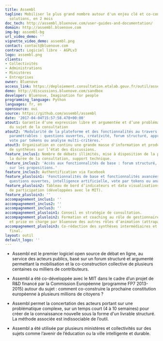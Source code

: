 ```yaml
---
title: Assembl
tagline: Mobiliser le plus grand nombre autour d'un enjeu clé et co-construire des
  solutions, en 2 mois
doc_tech: http://assembl.bluenove.com/user-guides-and-documentation/
domain: http://assembl.bluenove.com
img-bg: assembl-bg
url_video_demo: ''
vignette_video_demo: assembl.png
contact: contact@bluenove.com
contract: Logiciel libre - AGPLv3
logo: assembl.png
clients:
- Collectivités
- Administrations
- Ministères
- Entreprises
owner: Bluenove
access_link: https://deploiement.consultation.etalab.gouv.fr/outil/assembl
demo: http://discussions.bluenove.com/sandbox
developer: Bluenove, Imagination for people
programming_language: Python
languages: fr, en
opensource: oui
source: https://github.com/assembl/assembl
date: '2017-04-04T15:57:58.478+00:00'
atout1: Garantie d’une expression libre et argumentée et d’une problématisation fine
  du sujet de la consultation
atout2: 'Modularité de la plateforme et des fonctionnalités au travers plusieurs modules
  paramétrables : questions ouvertes, créativité, forum structuré, approfondissement,
  vote par tokens ou analyse multi-critères.'
atout3: Organisation en continu une grande masse d'information et productions périodiques
  de synthèses sur l’état des discussions.
feature_inclus1: Nombre de débats illimités, mise à disposition de la plateforme sur
  la durée de la consultation, support technique.
feature_inclus2: 'Accès aux fonctionnalités de base : forum structuré, synthèse, vote
  sur les propositions.'
feature_inclus3: Authentification via Facebook
feature_plusloin1: 'Fonctionnalités de base et fonctionnalités avancées : module de
  questions ouvertes, intelligence artificielle, vote par tokens ou analyse multi-critères.'
feature_plusloin2: Tableau de bord d’indicateurs et data visualisations des dynamiques
  de participation (développées avec le MIT).
feature_plusloin3: ''
accompagnement_inclus1: ''
accompagnement_inclus2: ''
accompagnement_inclus3: ''
accompagnement_plusloin1: Conseil en stratégie de consultation.
accompagnement_plusloin2: Formation et coaching au rôle de gestionnaire des connaissances
  et prise en charge par bluenove des autres rôles d’animation (attrapage, synthèse)
accompagnement_plusloin3: Co-rédaction des synthèses intermédiaires et du rapport
  final.
layout: outil
default_logo: ''
---
```


* Assembl est le premier logiciel open source de débat en ligne, au service des acteurs publics, basé sur un forum structuré et argumenté permettant la mobilisation et la co-construction collective de plusieurs centaines ou milliers de contributeurs.

* Assembl a été co-développée avec le MIT dans le cadre d’un projet de R&D financé par la Commission Européenne (programme FP7 2013-2015) autour du sujet : comment co-construire la prochaine constitution européenne à plusieurs millions de citoyens ?

* Assembl permet la concertation des acteurs portant sur une problématique complexe, sur un temps court (4 à 10 semaines) pour créer de la connaissance nouvelle sous la forme d'un livrable structuré. La méthode associée est indissociable de l’outil. 

* Assembl a été utilisée par plusieurs ministères et collectivités sur des sujets comme l’avenir de l’éducation ou la ville intelligente et durable.